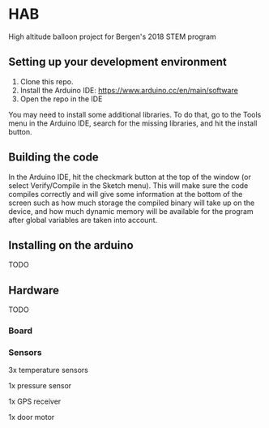 # HAB
High altitude balloon project for Bergen's 2018 STEM program

## Setting up your development environment

1. Clone this repo.
2. Install the Arduino IDE: https://www.arduino.cc/en/main/software
3. Open the repo in the IDE

You may need to install some additional libraries. To do that, go to the Tools menu in the Arduino IDE, search for the missing libraries, and hit the install button.

## Building the code

In the Arduino IDE, hit the checkmark button at the top of the window (or select Verify/Compile in the Sketch menu). This will make sure the code compiles correctly and will give some information at the bottom of the screen such as how much storage the compiled binary will take up on the device, and how much dynamic memory will be available for the program after global variables are taken into account.

## Installing on the arduino

TODO

## Hardware

TODO

### Board

### Sensors

3x temperature sensors

1x pressure sensor

1x GPS receiver

1x door motor
